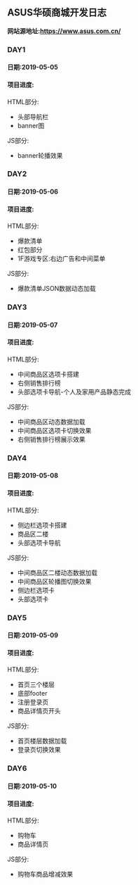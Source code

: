 ## ASUS华硕商城开发日志
**网站源地址:https://www.asus.com.cn/**
### DAY1
#### 日期:2019-05-05
#### 项目进度:
HTML部分:
- 头部导航栏
- banner图

JS部分:
- banner轮播效果

### DAY2
#### 日期:2019-05-06
#### 项目进度:
HTML部分:
- 爆款清单
- 红包部分
- 1F游戏专区:右边广告和中间菜单

JS部分:
- 爆款清单JSON数据动态加载


### DAY3
#### 日期:2019-05-07
#### 项目进度:
HTML部分:
- 中间商品区选项卡搭建
- 右侧销售排行榜
- 头部选项卡导航-个人及家用产品静态完成

JS部分:
- 中间商品区动态数据加载
- 中间商品区选项卡切换效果
- 右侧销售排行榜展示效果

### DAY4
#### 日期:2019-05-08
#### 项目进度:
HTML部分:
- 侧边栏选项卡搭建
- 商品区二楼
- 头部选项卡导航

JS部分:
- 中间商品区二楼动态数据加载
- 中间商品区轮播图切换效果
- 侧边栏选项卡
- 头部选项卡

### DAY5
#### 日期:2019-05-09
#### 项目进度:
HTML部分:
- 首页三个楼层
- 底部footer
- 注册登录页
- 商品详情页开头 

JS部分:
- 首页楼层数据加载
- 登录页切换效果

### DAY6
#### 日期:2019-05-10
#### 项目进度:
HTML部分:
- 购物车
- 商品详情页

JS部分:
- 购物车商品增减效果